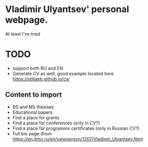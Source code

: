 # Vladimir Ulyantsev' personal webpage.

At least I've tried

# TODO

* support both RU and EN
* Generate CV as well, good example located here https://otiliastr.github.io/cv/

## Content to import

* BS and MS thesises
* Educational papers
* Find a place for grants
* Find a place for conferences (only in CV?)
* Find a place for programms certificates (only in Russian CV?)
* Full bio page (from https://en.itmo.ru/en/viewperson/1207/Vladimir_Ulyantsev.htm)
